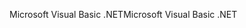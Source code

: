 <span data-ttu-id="83fbf-101">Microsoft Visual Basic .NET</span><span class="sxs-lookup"><span data-stu-id="83fbf-101">Microsoft Visual Basic .NET</span></span>